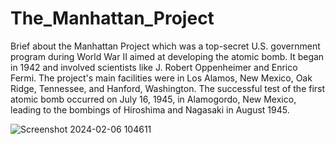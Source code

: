 # The_Manhattan_Project

Brief about the Manhattan Project which was a top-secret U.S. government program during World War II aimed at developing the atomic bomb. It began in 1942 and involved scientists like J. Robert Oppenheimer and Enrico Fermi. The project's main facilities were in Los Alamos, New Mexico, Oak Ridge, Tennessee, and Hanford, Washington. The successful test of the first atomic bomb occurred on July 16, 1945, in Alamogordo, New Mexico, leading to the bombings of Hiroshima and Nagasaki in August 1945.


![Screenshot 2024-02-06 104611](https://github.com/Wespy07/The_Manhattan_Project/assets/143990246/88c5618b-8e9c-4fcc-88ee-928287c7365e)
